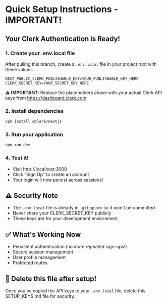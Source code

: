 # Quick Setup Instructions - IMPORTANT!

## Your Clerk Authentication is Ready!

### 1. Create your .env.local file

After pulling this branch, create a `.env.local` file in your project root with these values:

```
NEXT_PUBLIC_CLERK_PUBLISHABLE_KEY=YOUR_PUBLISHABLE_KEY_HERE
CLERK_SECRET_KEY=YOUR_SECRET_KEY_HERE
```

⚠️ **IMPORTANT**: Replace the placeholders above with your actual Clerk API keys from https://dashboard.clerk.com

### 2. Install dependencies

```bash
npm install @clerk/nextjs
```

### 3. Run your application

```bash
npm run dev
```

### 4. Test it!

- Visit http://localhost:3000
- Click "Sign Up" to create an account
- Your login will now persist across sessions!

## ⚠️ Security Note

- The `.env.local` file is already in `.gitignore` so it won't be committed
- Never share your CLERK_SECRET_KEY publicly
- These keys are for your development environment

## ✅ What's Working Now

- Persistent authentication (no more repeated sign-ups!)
- Secure session management
- User profile management
- Protected routes

## 🚨 Delete this file after setup!

Once you've copied the API keys to your `.env.local` file, delete this SETUP_KEYS.md file for security.
